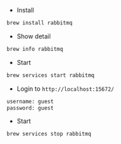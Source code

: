 - Install
```bash
brew install rabbitmq
```

- Show detail
```bash
brew info rabbitmq
```

- Start
```bash
brew services start rabbitmq
```

- Login to `http://localhost:15672/`
```bash
username: guest
password: guest
```

- Start
```bash
brew services stop rabbitmq
```
